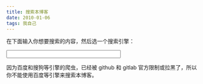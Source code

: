 ```yaml
---
title: 搜索本博客
date: 2010-01-06
tags: 我自己
---
```


在下面输入你想要搜索的内容，然后选一个搜索引擎：  

<input type="text" id="inputsearch" style="width: 300px">
<div id="searchOptions"></div>

因为百度和搜狗等引擎的爬虫，已经被 github 和 gitlab 官方限制或拉黑了，所以你不能使用百度等引擎来搜索本博客。  
